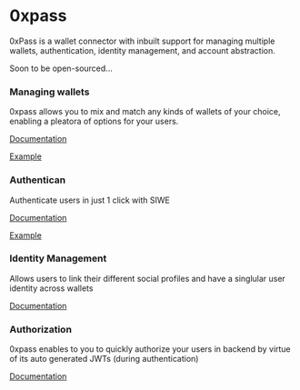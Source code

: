 # 0xpass
0xPass is a wallet connector with inbuilt support for managing multiple wallets, authentication, identity management, and account abstraction.

Soon to be open-sourced...

### Managing wallets
0xpass allows you to mix and match any kinds of wallets of your choice, enabling a pleatora of options for your users.

[Documentation](https://dashboard.0xpass.io/docs/wallet-connections/introduction)

[Example](https://react-0xpass-base-git-feat-demo-0xpass.vercel.app/)


### Authentican
Authenticate users in just 1 click with SIWE

[Documentation](https://dashboard.0xpass.io/docs/authentication/introduction)

[Example](https://react-0xpass-base-git-feat-demo-0xpass.vercel.app/)



### Identity Management
Allows users to link their different social profiles and have a singlular user identity across wallets

[Documentation](https://dashboard.0xpass.io/docs/user-management/introduction)



### Authorization
0xpass enables to you to quickly authorize your users in backend by virtue of its auto generated JWTs (during authentication)

[Documentation](https://dashboard.0xpass.io/docs/authorization/introduction)

[Example](https://react-0xpass-base-git-feat-demo-0xpass.vercel.app/)



### Account Abstraction
Coming soon...
